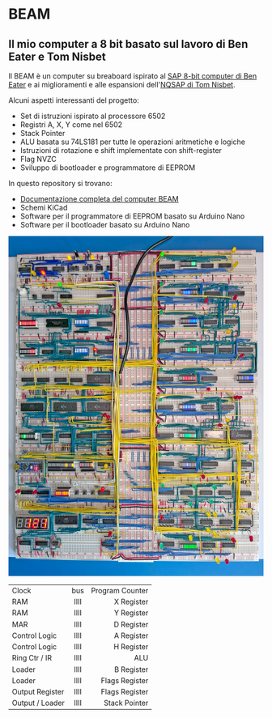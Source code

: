 # BEAM

## Il mio computer a 8 bit basato sul lavoro di Ben Eater e Tom Nisbet

Il BEAM è un computer su breaboard ispirato al [SAP 8-bit computer di Ben Eater](https://eater.net/8bit) e ai miglioramenti e alle espansioni dell'[NQSAP di Tom Nisbet](https://github.com/tomnisbet/nqsap).

Alcuni aspetti interessanti del progetto:

* Set di istruzioni ispirato al processore 6502
* Registri A, X, Y come nel 6502
* Stack Pointer
* ALU basata su 74LS181 per tutte le operazioni aritmetiche e logiche
* Istruzioni di rotazione e shift implementate con shift-register
* Flag NVZC
* Sviluppo di bootloader e programmatore di EEPROM

In questo repository si trovano:

* [Documentazione completa del computer BEAM](https://andramazzai.github.io/beam/)
* Schemi KiCad
* Software per il programmatore di EEPROM basato su Arduino Nano
* Software per il bootloader basato su Arduino Nano

[![BEAM Breadboard Computer](/docs/assets/beam.jpg "BEAM  breadboard computer")](assets/images/nqsap.jpg)

|                 |      |                 |
|:---             |:----:|             ---:|
| Clock           | bus  | Program Counter |
| RAM             | IIII | X Register      |
| RAM             | IIII | Y Register      |
| MAR             | IIII | D Register      |
| Control Logic   | IIII | A Register      |
| Control Logic   | IIII | H Register      |
| Ring Ctr / IR   | IIII | ALU             |
| Loader          | IIII | B Register      |
| Loader          | IIII | Flags Register  |
| Output Register | IIII | Flags Register  |
| Output / Loader | IIII | Stack Pointer   |
